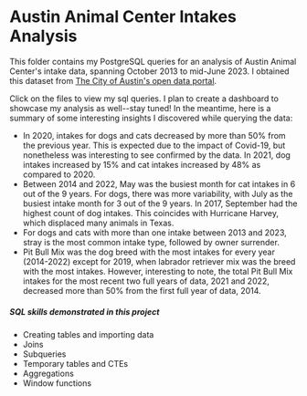 # Austin Animal Center Intakes Analysis

This folder contains my PostgreSQL queries for an analysis of Austin Animal Center's intake data, spanning October 2013 to mid-June 2023. I obtained this dataset from [The City of Austin's open data portal](https://data.austintexas.gov/Health-and-Community-Services/Austin-Animal-Center-Intakes/wter-evkm).

Click on the files to view my sql queries. I plan to create a dashboard to showcase my analysis as well--stay tuned! In the meantime, here is a summary of some interesting insights I discovered while querying the data: 

* In 2020, intakes for dogs and cats decreased by more than 50% from the previous year. This is expected due to the impact of Covid-19, but nonetheless was interesting to see confirmed by the data. In 2021, dog intakes increased by 15% and cat intakes increased by 48% as compared to 2020.
* Between 2014 and 2022, May was the busiest month for cat intakes in 6 out of the 9 years. For dogs, there was more variability, with July as the busiest intake month for 3 out of the 9 years. In 2017, September had the highest count of dog intakes. This coincides with Hurricane Harvey, which displaced many animals in Texas.
* For dogs and cats with more than one intake between 2013 and 2023, stray is the most common intake type, followed by owner surrender.
* Pit Bull Mix was the dog breed with the most intakes for every year (2014-2022) except for 2019, when labrador retriever mix was the breed with the most intakes. However, interesting to note, the total Pit Bull Mix intakes for the most recent two full years of data, 2021 and 2022, decreased more than 50% from the first full year of data, 2014.

##### SQL skills demonstrated in this project
* Creating tables and importing data
* Joins
* Subqueries
* Temporary tables and CTEs
* Aggregations
* Window functions 
